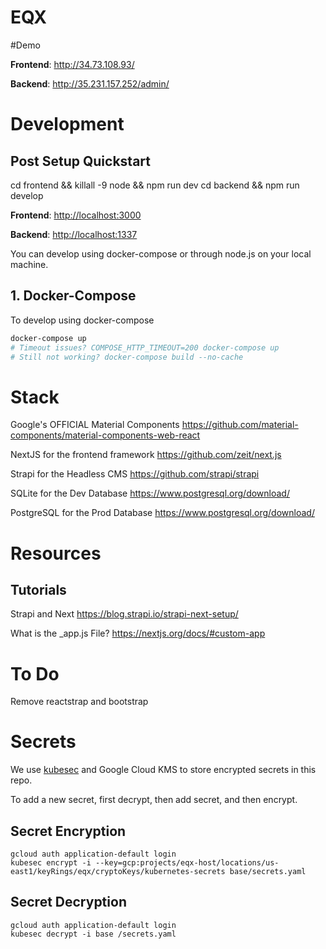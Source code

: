 # EQX

#Demo

**Frontend**: http://34.73.108.93/

**Backend**: http://35.231.157.252/admin/


# Development

## Post Setup Quickstart

cd frontend && killall -9 node && npm run dev
cd backend && npm run develop


**Frontend**: [http://localhost:3000](http://localhost:3000)

**Backend**: [http://localhost:1337](http://localhost:1337)

You can develop using docker-compose or through node.js on your local machine.

## 1. Docker-Compose

To develop using docker-compose

```bash
docker-compose up 
# Timeout issues? COMPOSE_HTTP_TIMEOUT=200 docker-compose up
# Still not working? docker-compose build --no-cache
```
<!-- 
## 2. Local Development

To develop using node.js without docker.

_NOTE_: Please make sure to use Node 10 or more.

### Frontend Server (Next)

```bash
cd frontend
npm install
killall -9 node # Port in use?
npm run dev
```

### Backend Server (Strapi)

We are using SQLite since its easier and can be easily swapped out for Postgres on launch/prod.

```bash
cd backend
npm install
npm start # or npm run develop
``` -->

<!--
## Starting Backend Server (Strapi) for Production

Requirements: Have Postgres installed and running on your machine.

Brew? Follow this. https://www.robinwieruch.de/postgres-sql-macos-setup

```bash
createdb eqx
```

otherwise.. install PostgreSQL yourself. https://www.postgresql.org/download/ and create a PostgreSQL database as specified in database.json.

```json
"client": "postgres",
"host": "127.0.0.1",
"port": "5433",
"database": "eqx",
"username": "postgres",
"password": "postgres"
```

Start Backend

```bash
cd backend
npm install
strapi start
```
 -->

# Stack

Google's OFFICIAL Material Components
https://github.com/material-components/material-components-web-react

NextJS for the frontend framework
https://github.com/zeit/next.js

Strapi for the Headless CMS
https://github.com/strapi/strapi

SQLite for the Dev Database
https://www.postgresql.org/download/

PostgreSQL for the Prod Database
https://www.postgresql.org/download/



# Resources

## Tutorials

Strapi and Next
https://blog.strapi.io/strapi-next-setup/

What is the _app.js File?
https://nextjs.org/docs/#custom-app




# To Do

Remove reactstrap and bootstrap

# Secrets

We use [kubesec](https://github.com/shyiko/kubesec) and Google Cloud KMS to store encrypted secrets in this repo.

To add a new secret, first decrypt, then add secret, and then encrypt. 

## Secret Encryption

```
gcloud auth application-default login
kubesec encrypt -i --key=gcp:projects/eqx-host/locations/us-east1/keyRings/eqx/cryptoKeys/kubernetes-secrets base/secrets.yaml
```

## Secret Decryption

 ```
 gcloud auth application-default login
 kubesec decrypt -i base /secrets.yaml
 ```


